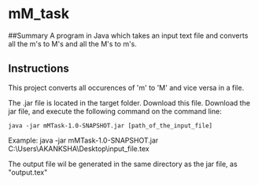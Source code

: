 # mM_task

##Summary
A program in Java which takes an input text file and converts all the m's to M's and all the M's to m's.

## Instructions

This project converts all occurences of 'm' to 'M' and vice versa in a file. 

The .jar file is located in the target folder. Download this file.
Download the jar file, and execute the following command on the command line:
```{r, engine='bash', count_lines}
java -jar mMTask-1.0-SNAPSHOT.jar [path_of_the_input_file]
```

Example: java -jar mMTask-1.0-SNAPSHOT.jar C:\Users\AKANKSHA\Desktop\input_file.tex

The output file wil be generated in the same directory as the jar file, as "output.tex"

